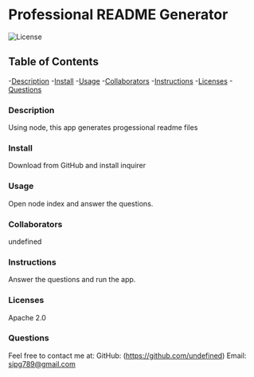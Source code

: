# Professional README Generator 
  ![License](https://shields.io/badge/license-Apache2.0-blue.svg)

  ## Table of Contents
  -[Description](#description)
  -[Install](#install)
  -[Usage](#usage)
  -[Collaborators](#credits)
  -[Instructions](#test)
  -[Licenses](#licenses)
  -[Questions](#link)

  ### Description
  Using node, this app generates progessional readme files

  ### Install
  Download from GitHub and install inquirer

  ### Usage
  Open node index and answer the questions. 

  ### Collaborators
  undefined

  ### Instructions
  Answer the questions and run the app. 

  ### Licenses 
  Apache 2.0

  ### Questions
  Feel free to contact me at:
  GitHub: (https://github.com/undefined)
  Email: sipg789@gmail.com
